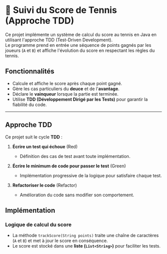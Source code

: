 # 🎾 Suivi du Score de Tennis (Approche TDD)

Ce projet implémente un système de calcul du score au tennis en Java en utilisant l'approche TDD (Test-Driven Development).  
Le programme prend en entrée une séquence de points gagnés par les joueurs (`A` et `B`) 
et affiche l'évolution du score en respectant les règles du tennis.

## Fonctionnalités

- Calcule et affiche le score après chaque point gagné.
- Gère les cas particuliers du **deuce** et de l'**avantage**.
- Déclare le **vainqueur** lorsque la partie est terminée.
- Utilise **TDD (Développement Dirigé par les Tests)** pour garantir la fiabilité du code.

---

## Approche TDD

Ce projet suit le cycle **TDD** :

1. **Écrire un test qui échoue** (Red)
    - Définition des cas de test avant toute implémentation.

2. **Écrire le minimum de code pour passer le test** (Green)
    - Implémentation progressive de la logique pour satisfaire chaque test.

3. **Refactoriser le code** (Refactor)
    - Amélioration du code sans modifier son comportement.


##  Implémentation

### **Logique de calcul du score**
- La méthode `trackScore(String points)` traite une chaîne de caractères (`A` et `B`) et met à jour le score en conséquence.
- Le score est stocké dans une **liste (`List<String>`)** pour faciliter les tests.


